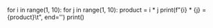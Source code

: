 for i in range(1, 10):
    for j in range(1, 10):
        product = i * j
        print(f"{i} * {j} = {product}\t", end='')
    print()  
